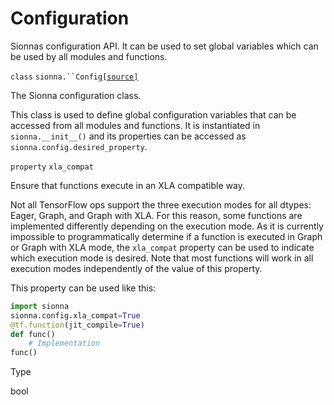 # Configuration

Sionnas configuration API. It can be used to set global variables which can be used
by all modules and functions.

`class` `sionna.``Config`[`[source]`](../_modules/sionna/config.html#Config)

The Sionna configuration class.

This class is used to define global configuration variables
that can be accessed from all modules and functions. It
is instantiated in `sionna.__init__()` and its properties can be
accessed as `sionna.config.desired_property`.

`property` `xla_compat`

Ensure that functions execute in an XLA compatible way.

Not all TensorFlow ops support the three execution modes for
all dtypes: Eager, Graph, and Graph with XLA. For this reason,
some functions are implemented differently depending on the
execution mode. As it is currently impossible to programmatically
determine if a function is executed in Graph or Graph with XLA mode,
the `xla_compat` property can be used to indicate which execution
mode is desired. Note that most functions will work in all execution
modes independently of the value of this property.

This property can be used like this:
```python
import sionna
sionna.config.xla_compat=True
@tf.function(jit_compile=True)
def func()
    # Implementation
func()
```

Type

bool



